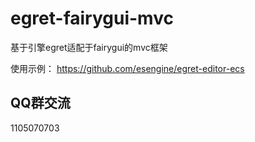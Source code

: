 # egret-fairygui-mvc
基于引擎egret适配于fairygui的mvc框架

使用示例： https://github.com/esengine/egret-editor-ecs

## QQ群交流

1105070703

